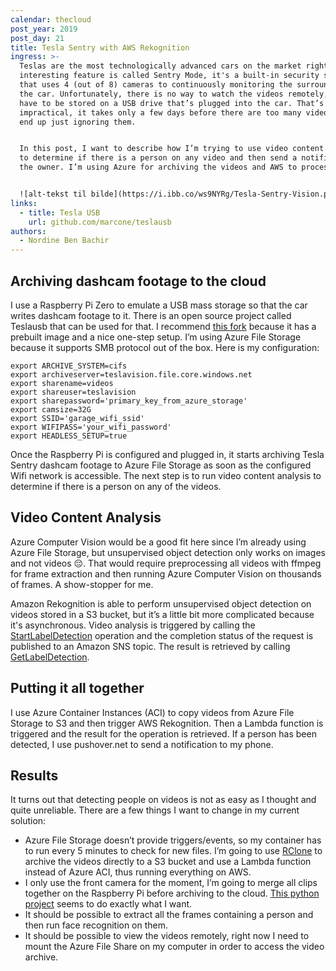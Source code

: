 ```yaml
---
calendar: thecloud
post_year: 2019
post_day: 21
title: Tesla Sentry with AWS Rekognition
ingress: >-
  Teslas are the most technologically advanced cars on the market right now. One
  interesting feature is called Sentry Mode, it's a built-in security system
  that uses 4 (out of 8) cameras to continuously monitoring the surroundings of
  the car. Unfortunately, there is no way to watch the videos remotely, they
  have to be stored on a USB drive that’s plugged into the car. That’s very
  impractical, it takes only a few days before there are too many videos and you
  end up just ignoring them.


  In this post, I want to describe how I’m trying to use video content analysis
  to determine if there is a person on any video and then send a notification to
  the owner. I’m using Azure for archiving the videos and AWS to process them.


  ![alt-tekst til bilde](https://i.ibb.co/ws9NYRg/Tesla-Sentry-Vision.png)
links:
  - title: Tesla USB
    url: github.com/marcone/teslausb
authors:
  - Nordine Ben Bachir
---
```

## Archiving dashcam footage to the cloud

I use a Raspberry Pi Zero to emulate a USB mass storage so that the car writes dashcam footage to it. There is an open source project called Teslausb that can be used for that. I recommend [this fork](github.com/marcone/teslausb) because it has a prebuilt image and a nice one-step setup. I’m using Azure File Storage because it supports SMB protocol out of the box. Here is my configuration:

```
export ARCHIVE_SYSTEM=cifs
export archiveserver=teslavision.file.core.windows.net
export sharename=videos
export shareuser=teslavision
export sharepassword='primary_key_from_azure_storage'
export camsize=32G
export SSID='garage_wifi_ssid'
export WIFIPASS='your_wifi_password'
export HEADLESS_SETUP=true
```

Once the Raspberry Pi is configured and plugged in, it starts archiving Tesla Sentry dashcam footage to Azure File Storage as soon as the configured Wifi network is accessible. The next step is to run video content analysis to determine if there is a person on any of the videos.

## Video Content Analysis

Azure Computer Vision would be a good fit here since I’m already using Azure File Storage, but unsupervised object detection only works on images and not videos 😔. That would require preprocessing all videos with ffmpeg for frame extraction and then running Azure Computer Vision on thousands of frames. A show-stopper for me.

Amazon Rekognition is able to perform unsupervised object detection on videos stored in a S3 bucket, but it’s a little bit more complicated because it's asynchronous. Video analysis is triggered by calling the [StartLabelDetection](https://docs.aws.amazon.com/rekognition/latest/dg/API_StartLabelDetection.html) operation and the completion status of the request is published to an Amazon SNS topic. The result is retrieved by calling [GetLabelDetection](https://docs.aws.amazon.com/rekognition/latest/dg/API_GetLabelDetection.html).

## Putting it all together

I use Azure Container Instances (ACI) to copy videos from Azure File Storage to S3 and then trigger AWS Rekognition. Then a Lambda function is triggered and the result for the operation is retrieved. If a person has been detected, I use pushover.net to send a notification to my phone.

## Results

It turns out that detecting people on videos is not as easy as I thought and quite unreliable. There are a few things I want to change in my current solution:

* Azure File Storage doesn’t provide triggers/events, so my container has to run every 5 minutes to check for new files. I’m going to use [RClone](https://github.com/cimryan/teslausb/blob/master/doc/SetupRClone.md) to archive the videos directly to a S3 bucket and use a Lambda function instead of Azure ACI, thus running everything on AWS. 
* I only use the front camera for the moment, I’m going to merge all clips together on the Raspberry Pi before archiving to the cloud. [This python project](https://pypi.org/project/tesla-dashcam/) seems to do exactly what I want.
* It should be possible to extract all the frames containing a person and then run face recognition on them.
* It should be possible to view the videos remotely, right now I need to mount the Azure File Share on my computer in order to access the video archive.
